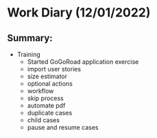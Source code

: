 # Work Diary (12/01/2022)

## Summary:

* Training
    - Started GoGoRoad application exercise
    - import user stories
    - size estimator
    - optional actions
    - workflow
    - skip process
    - automate pdf
    - duplicate cases
    - child cases
    - pause and resume cases